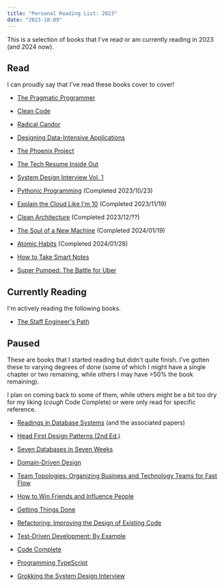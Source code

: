```yaml
---
title: "Personal Reading List: 2023"
date: "2023-10-09"
---
```


This is a selection of books that I've read or am currently reading in 2023 (and 2024 now).

## Read

I can proudly say that I've read these books cover to cover!

- [The Pragmatic Programmer](https://www.goodreads.com/book/show/4099)

- [Clean Code](https://www.goodreads.com/book/show/3735293)

- [Radical Candor](https://www.goodreads.com/book/show/29939161)

- [Designing Data-Intensive Applications](https://www.goodreads.com/book/show/23463279)

- [The Phoenix Project](https://www.goodreads.com/book/show/17255186)

- [The Tech Resume Inside Out](https://www.goodreads.com/book/show/55608536)

- [System Design Interview Vol. 1](https://www.goodreads.com/book/show/54109255)

- [Pythonic Programming](https://www.goodreads.com/book/show/59094309) (Completed 2023/10/23)

- [Explain the Cloud Like I'm 10](https://www.goodreads.com/book/show/38598010) (Completed 2023/11/19)

- [Clean Architecture](https://www.goodreads.com/book/show/18043011) (Completed 2023/12/??)

- [The Soul of a New Machine](https://www.goodreads.com/en/book/show/7090) (Completed 2024/01/19)

- [Atomic Habits](https://www.goodreads.com/book/show/40121378) (Completed 2024/01/28)

- [How to Take Smart Notes](https://www.goodreads.com/book/show/34507927)

- [Super Pumped: The Battle for Uber](https://www.goodreads.com/book/show/44573628)

## Currently Reading

I'm actively reading the following books.

- [The Staff Engineer's Path](https://www.goodreads.com/book/show/61058107-the-staff-engineer-s-path)

## Paused

These are books that I started reading but didn't quite finish. I've gotten
these to varying degrees of done (some of which I might have a single chapter or
two remaining, while others I may have >50% the book remaining).

I plan on coming back to some of them, while others might be a bit too dry for
my liking (_cough_ Code Complete) or were only read for specific reference.

- [Readings in Database Systems](http://www.redbook.io/) (and the associated papers)

- [Head First Design Patterns (2nd Ed.)](https://www.goodreads.com/book/show/58128)

- [Seven Databases in Seven Weeks](https://www.goodreads.com/book/show/13130963)

- [Domain-Driven Design](https://www.goodreads.com/book/show/179133)

- [Team Topologies: Organizing Business and Technology Teams for Fast
  Flow](https://www.goodreads.com/book/show/59495524-team-topologies)

- [How to Win Friends and Influence
  People](https://www.goodreads.com/book/show/4865.How_to_Win_Friends_and_Influence_People)

- [Getting Things
  Done](https://www.goodreads.com/book/show/1633.Getting_Things_Done)

- [Refactoring: Improving the Design of Existing
  Code](https://www.goodreads.com/book/show/44936.Refactoring)

- [Test-Driven Development: By
  Example](https://www.goodreads.com/book/show/387190.Test_Driven_Development)

- [Code Complete](https://www.goodreads.com/book/show/4845.Code_Complete)

- [Programming
  TypeScript](https://www.goodreads.com/book/show/45362865-programming-typescript)

- [Grokking the System Design
  Interview](https://www.goodreads.com/book/show/60229084-grokking-the-system-design-interview)
